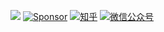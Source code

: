 [![](https://img.shields.io/github/stars/jiauzhang)](https://github.com/JiauZhang)
[![Sponsor](https://img.shields.io/badge/❤️-Sponsor-color=brightgreen)](./sponsor.md)
[![知乎](https://img.shields.io/badge/zhihu-%E7%9F%A5%E4%B9%8E-blue&color=brightgreen)](https://www.zhihu.com/people/JiauZhang)
[![微信公众号](https://img.shields.io/badge/wechat-%E5%85%AC%E4%BC%97%E5%8F%B7-blue&color=brightgreen)](https://mp.weixin.qq.com/s/hZ47wqCO9Xivf3egGhM-SQ)
